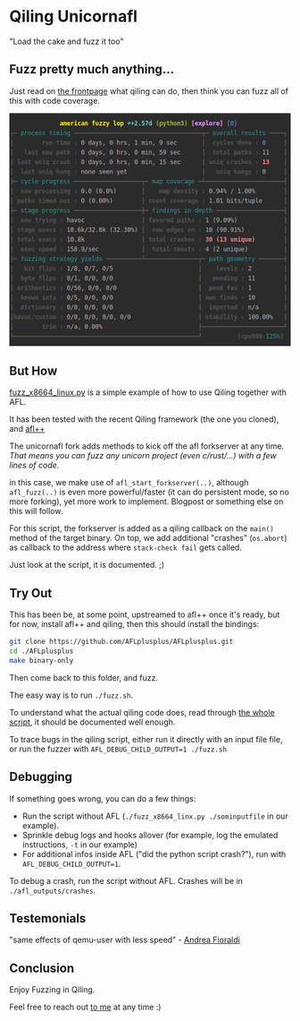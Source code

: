 # Qiling Unicornafl

"Load the cake and fuzz it too"

## Fuzz pretty much anything...

Just read on [the frontpage](../README.md) what qiling can do, then think you can fuzz all of this with code coverage.


![Qilingfuzz Screenshopt, Around 160 execs per second and 13 crashes found..](qilingfzz.png)

## But How

[fuzz_x8664_linux.py](./fuzz_x8664_linux.py) is a simple example of how to use Qiling together with AFL.

It has been tested with the recent Qiling framework (the one you cloned), and [afl++](https://github.com/AFLplusplus/AFLplusplus)

The unicornafl fork adds methods to kick off the afl forkserver at any time.
*That means you can fuzz _any unicorn project_ (even c/rust/...) with a few lines of code.*

in this case, we make use of `afl_start_forkserver(..)`, although `afl_fuzz(..)` is even more powerful/faster 
(it can do persistent mode, so no more forking),
yet more work to implement. Blogpost or something else on this will follow.

For this script, the forkserver is added as a qiling callback on the `main()` method of the target binary.
On top, we add additional "crashes" (`os.abort`) as callback to the address where `stack-check fail` gets called.

Just look at the script, it is documented. ;)

## Try Out

This has been be, at some point, upstreamed to afl++ once it's ready, but for now, install afl++ and qiling, then this should install the bindings:

```bash
git clone https://github.com/AFLplusplus/AFLplusplus.git
cd ./AFLplusplus
make binary-only
```

Then come back to this folder, and fuzz.

The easy way is to run `./fuzz.sh`.

To understand what the actual qiling code does, read through [the whole script](fuzz_x8664_linux.py), it should be documented well enough.

To trace bugs in the qiling script, either run it directly with an input file file, or run the fuzzer with `AFL_DEBUG_CHILD_OUTPUT=1 ./fuzz.sh`

## Debugging

If something goes wrong, you can do a few things:
- Run the script without AFL (`./fuzz_x8664_linx.py ./sominputfile` in our example).
- Sprinkle debug logs and hooks allover (for example, log the emulated instructions, `-t` in our example)
- For additional infos inside AFL ("did the python script crash?"), run with `AFL_DEBUG_CHILD_OUTPUT=1`.

To debug a crash, run the script without AFL. Crashes will be in `./afl_outputs/crashes`.

## Testemonials

"same effects of qemu-user with less speed" - [Andrea Fioraldi](https://twitter.com/andreafioraldi)

## Conclusion

Enjoy Fuzzing in Qiling.

Feel free to reach out [to me](https://twitter.com/domenuk) at any time :)
